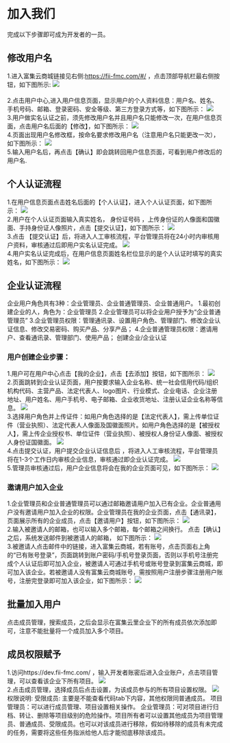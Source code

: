 # 加入我们
完成以下步骤即可成为开发者的一员。
## 修改用户名

1.进入富集云商城链接见右侧:https://fii-fmc.com/#/ ，点击顶部导航栏最右侧按钮，如下图所示:
![](../../图片/加入我们/5f2113c369987.png)
<br/></br>2.点击用户中心,进入用户信息页面，显示用户的个人资料信息：用户名、姓名、手机号码、邮箱、登录密码、安全等级、第三方登录方式等，如下图所示：
![](http://10.167.6.103:4999/server/../Public/Uploads/2020-07-29/5f21141587c90.png)
<br/>3.用户做实名认证之前，须先修改用户名并且用户名只能修改一次，在用户信息页面，点击用户名后面的【修改】，如下图所示：
![](http://10.167.6.103:4999/server/../Public/Uploads/2020-07-29/5f211492c22c3.png)
<br/>4.页面出现用户名修改框，按命名要求修改用户名（注意用户名只能更改一次），如下图所示：
![](http://10.167.6.103:4999/server/../Public/Uploads/2020-07-29/5f2117a68682b.png)
<br/>5.输入用户名后，再点击【确认】即会跳转回用户信息页面，可看到用户修改后的用户名.
## 个人认证流程

1.在用户信息页面点击姓名后面的【个人认证】，进入个人认证页面，如下图所示：
![](http://10.167.6.103:4999/server/../Public/Uploads/2020-07-29/5f211864d1b2a.png)
<br/>2.用户在个人认证页面输入真实姓名， 身份证号码 ，上传身份证的人像面和国徽面、手持身份证人像照片，点击【提交认证】，如下图所示：
![](http://10.167.6.103:4999/server/../Public/Uploads/2020-07-29/5f2118aa3b2c8.png)
<br/>3.点击 【提交认证】后，将进入人工审核流程，平台管理员将在24小时内审核用户资料，审核通过后即用户实名认证完成。
![](http://10.167.6.103:4999/server/../Public/Uploads/2020-07-29/5f2118cd708f0.png)
<br/>4.用户实名认证完成后，在用户信息页面姓名栏位显示的是个人认证时填写的真实姓名，如下图所示：
![](http://10.167.6.103:4999/server/../Public/Uploads/2020-07-29/5f2118fb2f3ba.png)
## 企业认证流程

企业用户角色共有3种：企业管理员、企业普通管理员、企业普通用户。
1.最初创建企业的人，角色为：企业管理员
2.企业管理员可以将企业用户授予为“企业普通管理员”
3.企业管理员权限：管理通讯录、设置用户角色、管理部门、修改企业认证信息、修改交易密码、购买产品、分享产品；
4.企业普通管理员权限：邀请用户、查看通讯录、管理部门、使用产品；
创建企业/企业认证
### 用户创建企业步骤：

1.用户可在用户中心点击【我的企业】，点击【去添加】按钮，如下图所示：
![](http://10.167.6.103:4999/server/../Public/Uploads/2020-07-29/5f2119836d5d7.png)
<br/>2.页面跳转到企业认证页面，用户按要求输入企业名称、统一社会信用代码/组织机构代码、主营产品、法定代表人、logo图片、行业模式、企业电话、企业注册地址、用户姓名、用户手机号、电子邮箱、企业收货地址、注册认证企业名称等信息。
![](http://10.167.6.103:4999/server/../Public/Uploads/2020-07-29/5f2119c61d6b7.png)
<br/>3.选择用户角色并上传证件：如用户角色选择的是【法定代表人】，需上传单位证件（营业执照）、法定代表人人像面及国徽面照片。如用户角色选择的是【被授权人】，需上传企业授权书、单位证件（营业执照）、被授权人身份证人像面、被授权人身份证国徽面。
![](http://10.167.6.103:4999/server/../Public/Uploads/2020-07-29/5f2119fa3fa10.png)
<br/>4.点击提交认证，用户提交企业认证信息后 ，将进入人工审核流程，平台管理员将在1-3个工作日内审核企业信息，审核通过即企业认证完成。
![](http://10.167.6.103:4999/server/../Public/Uploads/2020-07-29/5f211a6f832a3.png)
<br/>5.管理员审核通过后，用户企业信息将会在我的企业页面可见，如下图所示：
![](http://10.167.6.103:4999/server/../Public/Uploads/2020-07-29/5f211a94c2d59.png)
### 邀请用户加入企业

1.企业管理员和企业普通管理员可以通过邮箱邀请用户加入已有企业。企业普通用户没有邀请用户加入企业的权限。企业管理员在我的企业页面，点击【通讯录】，页面展示所有的企业成员，点击【邀请用户】按钮，如下图所示：
![](http://10.167.6.103:4999/server/../Public/Uploads/2020-07-29/5f211b7c3bd88.png)
<br/>2.输入被邀请人的邮箱，也可以输入多个邮箱，每个邮箱之间换行。 点击【确认】之后，系统发送邮件到被邀请人的邮箱， 如下图所示：
![](http://10.167.6.103:4999/server/../Public/Uploads/2020-07-29/5f211bab63752.png)
<br/>3.被邀请人点击邮件中的链接，进入富集云商城，若有账号，点击页面右上角的“已有账号登录”，页面跳转到账户密码/手机号登录页面，否则以手机号注册完成个人认证后即可加入企业，被邀请人可通过手机号或账号登录到富集云商城，即可加入该企业。若被邀请人没有富集云商城账号，需按照用户注册步骤注册用户账号，注册完登录即可加入该企业，如下图所示：
![](http://10.167.6.103:4999/server/../Public/Uploads/2020-07-29/5f211c6fcb2a1.png)
## 批量加入用户

点击成员管理，搜索成员，之后会显示在富集云里企业下的所有成员依次添加即可，注意不能批量将一个成员加入多个项目。
## 成员权限赋予

1.访问https://dev.fii-fmc.com/ ，输入开发者账密后进入企业账户，点击项目管理，可以查看该企业下所有项目。
![](http://10.167.6.103:4999/server/../Public/Uploads/2020-07-29/5f2123349b09d.PNG)
<br/>2.点击成员管理，选择成员后点击设置，为该成员参与的所有项目设置权限。
![](http://10.167.6.103:4999/server/../Public/Uploads/2020-07-29/5f2123b7d13ee.PNG)
<br/>权限说明:
受限成员: 主要是不能查看代码tab下内容，其他权限同普通成员。
项目管理员：可以进行成员管理、项目设置相关操作。
企业管理员：可对项目进行归档、转让、删除等项目级别的危险操作。项目所有者可以设置其他成员为项目管理员、普通成员、受限成员。也可以对该成员进行移除，假如待移除的成员有未完成的任务，需要将这些任务指派给他人后才能彻底移除该成员。
